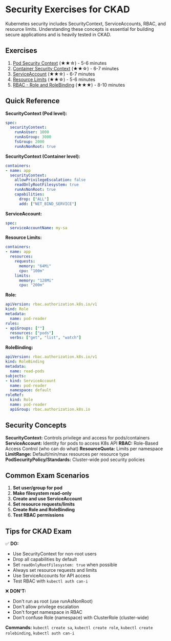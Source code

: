 # Security Exercises for CKAD

Kubernetes security includes SecurityContext, ServiceAccounts, RBAC, and resource limits. Understanding these concepts
is essential for building secure applications and is heavily tested in CKAD.

## Exercises

1. [Pod Security Context](01-security-context-pod.md) (★★☆) - 5-6 minutes
2. [Container Security Context](02-container-security-context.md) (★★☆) - 6-7 minutes
3. [ServiceAccount](03-serviceaccount.md) (★★☆) - 6-7 minutes
4. [Resource Limits](04-resource-limits.md) (★★☆) - 5-6 minutes
5. [RBAC - Role and RoleBinding](05-rbac-basic.md) (★★★) - 8-10 minutes

## Quick Reference

**SecurityContext (Pod level):**

```yaml
spec:
  securityContext:
    runAsUser: 1000
    runAsGroup: 3000
    fsGroup: 2000
    runAsNonRoot: true
```

**SecurityContext (Container level):**

```yaml
containers:
- name: app
  securityContext:
    allowPrivilegeEscalation: false
    readOnlyRootFilesystem: true
    runAsNonRoot: true
    capabilities:
      drop: ["ALL"]
      add: ["NET_BIND_SERVICE"]
```

**ServiceAccount:**

```yaml
spec:
  serviceAccountName: my-sa
```

**Resource Limits:**

```yaml
containers:
- name: app
  resources:
    requests:
      memory: "64Mi"
      cpu: "100m"
    limits:
      memory: "128Mi"
      cpu: "200m"
```

**Role:**

```yaml
apiVersion: rbac.authorization.k8s.io/v1
kind: Role
metadata:
  name: pod-reader
rules:
- apiGroups: [""]
  resources: ["pods"]
  verbs: ["get", "list", "watch"]
```

**RoleBinding:**

```yaml
apiVersion: rbac.authorization.k8s.io/v1
kind: RoleBinding
metadata:
  name: read-pods
subjects:
- kind: ServiceAccount
  name: pod-reader
  namespace: default
roleRef:
  kind: Role
  name: pod-reader
  apiGroup: rbac.authorization.k8s.io
```

## Security Concepts

**SecurityContext:** Controls privilege and access for pods/containers
**ServiceAccount:** Identity for pods to access K8s API
**RBAC:** Role-Based Access Control (who can do what)
**ResourceQuota:** Limits per namespace
**LimitRange:** Default/min/max resources per resource type
**PodSecurityPolicy/Standards:** Cluster-wide pod security policies

## Common Exam Scenarios

1. **Set user/group for pod**
2. **Make filesystem read-only**
3. **Create and use ServiceAccount**
4. **Set resource requests/limits**
5. **Create Role and RoleBinding**
6. **Test RBAC permissions**

## Tips for CKAD Exam

✅ **DO:**

- Use SecurityContext for non-root users
- Drop all capabilities by default
- Set `readOnlyRootFilesystem: true` when possible
- Always set resource requests and limits
- Use ServiceAccounts for API access
- Test RBAC with `kubectl auth can-i`

❌ **DON'T:**

- Don't run as root (use runAsNonRoot)
- Don't allow privilege escalation
- Don't forget namespace in RBAC
- Don't confuse Role (namespace) with ClusterRole (cluster-wide)

**Commands:** `kubectl create sa`, `kubectl create role`, `kubectl create rolebinding`, `kubectl auth can-i`
